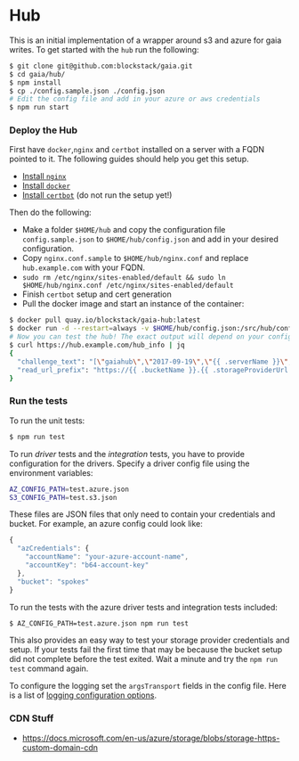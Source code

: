 # Hub

This is an initial implementation of a wrapper around s3 and azure for gaia writes. To get started with the `hub` run the following:

```bash
$ git clone git@github.com:blockstack/gaia.git
$ cd gaia/hub/
$ npm install
$ cp ./config.sample.json ./config.json
# Edit the config file and add in your azure or aws credentials
$ npm run start
```

### Deploy the Hub

First have `docker`,`nginx` and `certbot` installed on a server with a FQDN pointed to it. The following guides should help you get this setup.

- [Install `nginx`](https://www.digitalocean.com/community/tutorials/how-to-install-nginx-on-ubuntu-16-04)
- [Install `docker`](https://www.digitalocean.com/community/tutorials/how-to-install-and-use-docker-on-ubuntu-16-04)
- [Install `certbot`](https://www.digitalocean.com/community/tutorials/how-to-secure-nginx-with-let-s-encrypt-on-ubuntu-16-04) (do not run the setup yet!)

Then do the following:

- Make a folder `$HOME/hub` and copy the configuration file `config.sample.json` to `$HOME/hub/config.json` and add in your desired configuration.
- Copy `nginx.conf.sample` to `$HOME/hub/nginx.conf` and replace `hub.example.com` with your FQDN.
- `sudo rm /etc/nginx/sites-enabled/default && sudo ln $HOME/hub/nginx.conf /etc/nginx/sites-enabled/default`
- Finish `certbot` setup and cert generation
- Pull the docker image and start an instance of the container:

```bash
$ docker pull quay.io/blockstack/gaia-hub:latest
$ docker run -d --restart=always -v $HOME/hub/config.json:/src/hub/config.json -p 3000:3000 -e CONFIG_PATH=/src/hub/config.json quay.io/blockstack/gaia-hub:latest
# Now you can test the hub! The exact output will depend on your configuration
$ curl https://hub.example.com/hub_info | jq
{
  "challenge_text": "[\"gaiahub\",\"2017-09-19\",\"{{ .serverName }}\",\"blockstack_storage_please_sign\"]",
  "read_url_prefix": "https://{{ .bucketName }}.{{ .storageProviderUrl }}/"
}
```

### Run the tests

To run the unit tests:
```bash
$ npm run test
```

To run _driver_ tests and the _integration_ tests, you have
to provide configuration for the drivers. Specify a driver config
file using the environment variables:

```bash
AZ_CONFIG_PATH=test.azure.json
S3_CONFIG_PATH=test.s3.json
```

These files are JSON files that only need to contain your credentials
and bucket. For example, an azure config could look like:

```javascript
{
  "azCredentials": {
    "accountName": "your-azure-account-name",
    "accountKey": "b64-account-key"
  },
  "bucket": "spokes"
}
```

To run the tests with the azure driver tests and integration tests included:

```bash
$ AZ_CONFIG_PATH=test.azure.json npm run test
```

This also provides an easy way to test your storage provider
credentials and setup. If your tests fail the first time that may be
because the bucket setup did not complete before the test exited. Wait
a minute and try the `npm run test` command again.

To configure the logging set the `argsTransport` fields in the config file. Here is a list of [logging configuration options](https://github.com/winstonjs/winston/blob/master/docs/transports.md).


### CDN Stuff

- https://docs.microsoft.com/en-us/azure/storage/blobs/storage-https-custom-domain-cdn
